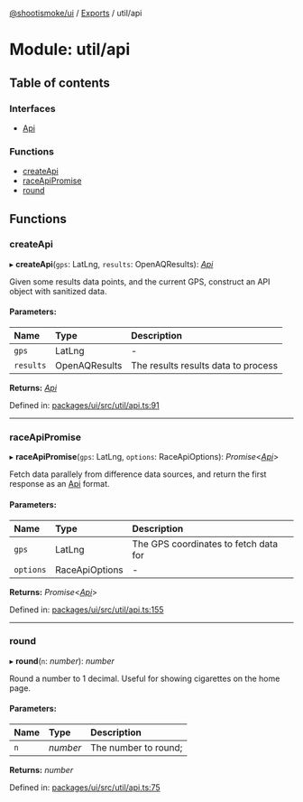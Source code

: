 [@shootismoke/ui](../README.md) / [Exports](../modules.md) / util/api

# Module: util/api

## Table of contents

### Interfaces

- [Api](../interfaces/util_api.api.md)

### Functions

- [createApi](util_api.md#createapi)
- [raceApiPromise](util_api.md#raceapipromise)
- [round](util_api.md#round)

## Functions

### createApi

▸ **createApi**(`gps`: LatLng, `results`: OpenAQResults): [*Api*](../interfaces/util_api.api.md)

Given some results data points, and the current GPS, construct an API
object with sanitized data.

#### Parameters:

Name | Type | Description |
:------ | :------ | :------ |
`gps` | LatLng | - |
`results` | OpenAQResults | The results results data to process    |

**Returns:** [*Api*](../interfaces/util_api.api.md)

Defined in: [packages/ui/src/util/api.ts:91](https://github.com/shootismoke/common/blob/1e71707/packages/ui/src/util/api.ts#L91)

___

### raceApiPromise

▸ **raceApiPromise**(`gps`: LatLng, `options`: RaceApiOptions): *Promise*<[*Api*](../interfaces/util_api.api.md)\>

Fetch data parallely from difference data sources, and return the first
response as an [Api](../interfaces/util_api.api.md) format.

#### Parameters:

Name | Type | Description |
:------ | :------ | :------ |
`gps` | LatLng | The GPS coordinates to fetch data for    |
`options` | RaceApiOptions | - |

**Returns:** *Promise*<[*Api*](../interfaces/util_api.api.md)\>

Defined in: [packages/ui/src/util/api.ts:155](https://github.com/shootismoke/common/blob/1e71707/packages/ui/src/util/api.ts#L155)

___

### round

▸ **round**(`n`: *number*): *number*

Round a number to 1 decimal. Useful for showing cigarettes on the home page.

#### Parameters:

Name | Type | Description |
:------ | :------ | :------ |
`n` | *number* | The number to round;    |

**Returns:** *number*

Defined in: [packages/ui/src/util/api.ts:75](https://github.com/shootismoke/common/blob/1e71707/packages/ui/src/util/api.ts#L75)
